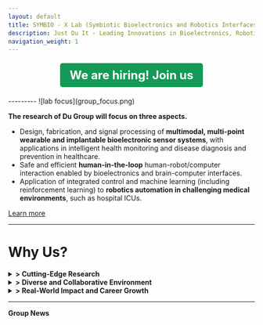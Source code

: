 ```yaml
---
layout: default
title: SYMBIO - X Lab (Symbiotic Bioelectronics and Robotics Interfaces)  
description: Just Du It - Leading Innovations in Bioelectronics, Robotics, and Human-in-the-Loop Interaction
navigation_weight: 1
---
```

<div style="text-align: center; margin: 20px 0;">
  <a href="./opportunity" style="font-size: 1.5rem; font-weight: bold; color: #ffffff; background-color: #159957; padding: 10px 20px; border-radius: 5px; text-decoration: none; display: inline-block;">
    We are hiring! Join us
  </a>
</div>
<!-- 
![lab log](lab_cover.png)-->
--------- 
<!-- [**We are hiring! Join us**](./opportunity) -->
![lab focus](group_focus.png)

**The research of Du Group will focus on three aspects.**
* Design, fabrication, and signal processing of **multimodal, multi-point wearable and implantable bioelectronic sensor systems**, with applications in intelligent health monitoring and disease diagnosis and prevention in healthcare.
* Safe and efficient **human-in-the-loop** human-robot/computer interaction enabled by bioelectronics and brain-computer interfaces.
* Application of integrated control and machine learning (including reinforcement learning) to **robotics automation in challenging medical environments**, such as hospital ICUs.

[Learn more](./research)

---------
# Why Us?

<details>
  <summary><strong>&gt; Cutting-Edge Research</strong></summary>
  <p>We drive innovation in bioelectronics and robotics, developing high-dimensional systems for real-world applications like ICUs, autonomous factories, and human-in-the-loop systems. Our globally deployed technologies are transforming healthcare and human-machine interaction.</p>
</details>

<details>
  <summary><strong>&gt; Diverse and Collaborative Environment</strong></summary>
  <p>Our lab fosters interdisciplinary teamwork, bringing together students and researchers from various fields. We work closely with the Vanderbilt Institute for Surgery and Engineering (VISE) and leading surgeons to address clinical challenges. As part of Vanderbilt University, home to a Top 10 NIH-funded medical school, we have direct ties to groundbreaking medical research.</p>
</details>

<details>
  <summary><strong>&gt; Real-World Impact and Career Growth</strong></summary>
  <p>Our deployable philosophy turns ideas into solutions that make a real impact. We offer opportunities to publish in top journals, present at major conferences, and access state-of-the-art facilities, preparing you for success in academia, industry, or startups.</p>
</details>

---------

**Group News**


